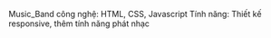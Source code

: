 Music_Band
công nghệ: HTML, CSS, Javascript
Tính năng: Thiết kế responsive, thêm tính năng phát nhạc
